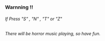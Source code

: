 
### Warnning !!

###### If Press "S" , "N" , "T" or "Z"

###### There will be horror music playing, so have fun. 

